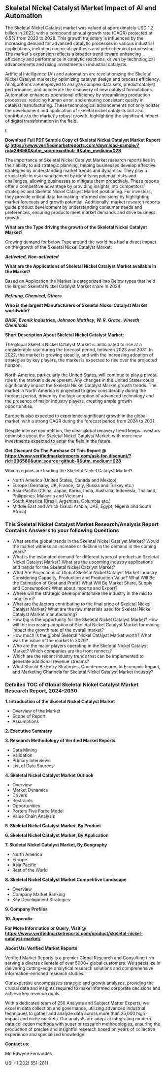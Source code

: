<h2>Skeletal Nickel Catalyst Market Impact of AI and Automation</h2><p>The Skeletal Nickel Catalyst market was valued at approximately USD 1.2 billion in 2022, with a compound annual growth rate (CAGR) projected at 6.5% from 2023 to 2028. This growth trajectory is influenced by the increasing demand for advanced catalytic processes in various industrial applications, including chemical synthesis and petrochemical processing. The market's expansion reflects a broader trend toward enhancing efficiency and performance in catalytic reactions, driven by technological advancements and rising investments in industrial catalysts.</p><p>Artificial Intelligence (AI) and automation are revolutionizing the Skeletal Nickel Catalyst market by optimizing catalyst design and process efficiency. AI algorithms are employed to analyze complex data sets, predict catalyst performance, and accelerate the discovery of new catalyst formulations. Automation enhances operational efficiency by streamlining production processes, reducing human error, and ensuring consistent quality in catalyst manufacturing. These technological advancements not only bolster the development and application of skeletal nickel catalysts but also contribute to the market's robust growth, highlighting the significant impact of digital transformation in the field.</p>t</p><p id="" class=""><strong>Download Full PDF Sample Copy of Skeletal Nickel Catalyst Market Report @ <a href="https://www.verifiedmarketreports.com/download-sample/?rid=296580&utm_source=github-R&utm_medium=028" target="_blank">https://www.verifiedmarketreports.com/download-sample/?rid=296580&utm_source=github-R&utm_medium=028</a></strong></p><p>The importance of&nbsp;Skeletal Nickel Catalyst Market research reports lies in their ability to aid strategic planning, helping businesses develop effective strategies by understanding market trends and dynamics. They play a crucial role in risk management by identifying potential risks and challenges, allowing businesses to mitigate them proactively. These reports offer a competitive advantage by providing insights into competitors' strategies and Skeletal Nickel Catalyst Market positioning. For investors, they provide critical data for making informed decisions by highlighting market forecasts and growth potential. Additionally, market research reports guide product development by understanding consumer needs and preferences, ensuring products meet market demands and drive business growth.</p><p><strong>What are the&nbsp;Type driving the growth of the Skeletal Nickel Catalyst Market?</strong></p><p id="" class="">Growing demand for below Type around the world has had a direct impact on the growth of the Skeletal Nickel Catalyst Market:</p><em><strong>Activated, Non-activated</strong></em></p><strong>What are the&nbsp;Applications&nbsp;of Skeletal Nickel Catalyst Market available in the Market?</strong></p><p id="" class="">Based on Application the Market is categorized into Below types that held the largest Skeletal Nickel Catalyst Market share In 2024.</p><em><strong>Refining, Chemical, Others</strong></em></p><strong>Who is the largest Manufacturers of Skeletal Nickel Catalyst Market worldwide?</strong></p><p><em><strong>BASF, Evonik Industries, Johnson Matthey, W. R. Grace, Vineeth Chemicals</strong></em></p><p id="" class=""><strong>Short Description About Skeletal Nickel Catalyst Market:</strong></p><p>The global Skeletal Nickel Catalyst Market is anticipated to rise at a considerable rate during the forecast period, between 2023 and 2031. In 2022, the market is growing steadily, and with the increasing adoption of strategies by key players, the market is expected to rise over the projected horizon.</p><p>North America, particularly the United States, will continue to play a pivotal role in the market's development. Any changes in the United States could significantly impact the Skeletal Nickel Catalyst Market growth trends. The market in North America is projected to grow considerably during the forecast period, driven by the high adoption of advanced technology and the presence of major industry players, creating ample growth opportunities.</p><p>Europe is also expected to experience significant growth in the global market, with a strong CAGR during the forecast period from 2024 to 2031.</p><p>Despite intense competition, the clear global recovery trend keeps investors optimistic about the Skeletal Nickel Catalyst Market, with more new investments expected to enter the field in the future.</p><p id="" class=""><strong>Get Discount On The Purchase Of This Report @ <a href="https://www.verifiedmarketreports.com/ask-for-discount/?rid=296580&utm_source=github-R&utm_medium=028" target="_blank">https://www.verifiedmarketreports.com/ask-for-discount/?rid=296580&utm_source=github-R&utm_medium=028</a></strong></p>Which regions are leading the Skeletal Nickel Catalyst Market?</p><ul><li>North America (United States, Canada and Mexico)</li><li>Europe (Germany, UK, France, Italy, Russia and Turkey etc.)</li><li>Asia-Pacific (China, Japan, Korea, India, Australia, Indonesia, Thailand, Philippines, Malaysia and Vietnam)</li><li>South America (Brazil, Argentina, Columbia etc.)</li><li>Middle East and Africa (Saudi Arabia, UAE, Egypt, Nigeria and South Africa)</li></ul><h3 id="" class="">This Skeletal Nickel Catalyst Market Research/Analysis Report Contains Answers to your following Questions</h3><ul><li>What are the global trends in the Skeletal Nickel Catalyst Market? Would the market witness an increase or decline in the demand in the coming years?</li><li>What is the estimated demand for different types of products in Skeletal Nickel Catalyst Market? What are the upcoming industry applications and trends for the Skeletal Nickel Catalyst Market?</li><li>What Are Projections of Global Skeletal Nickel Catalyst Market Industry Considering Capacity, Production and Production Value? What Will Be the Estimation of Cost and Profit? What Will Be Market Share, Supply and Consumption? What about imports and Export?</li><li>Where will the strategic developments take the industry in the mid to long-term?</li><li>What are the factors contributing to the final price of Skeletal Nickel Catalyst Market? What are the raw materials used for Skeletal Nickel Catalyst Market manufacturing?</li><li>How big is the opportunity for the Skeletal Nickel Catalyst Market? How will the increasing adoption of Skeletal Nickel Catalyst Market for mining impact the growth rate of the overall market?</li><li>How much is the global Skeletal Nickel Catalyst Market worth? What was the value of the market In 2020?</li><li>Who are the major players operating in the Skeletal Nickel Catalyst Market? Which companies are the front runners?</li><li>Which are the recent industry trends that can be implemented to generate additional revenue streams?</li><li>What Should Be Entry Strategies, Countermeasures to Economic Impact, and Marketing Channels for Skeletal Nickel Catalyst Market Industry?</li></ul><h3 id="" class="">Detailed TOC of Global Skeletal Nickel Catalyst Market Research Report, 2024-2030</h3><p id="" class=""><strong>1. Introduction of the Skeletal Nickel Catalyst Market</strong></p><ul><li>Overview of the Market</li><li>Scope of Report</li><li>Assumptions</li></ul><p id="" class=""><strong>2. Executive Summary</strong></p><p id="" class=""><strong>3. Research Methodology of Verified Market Reports</strong></p><ul><li>Data Mining</li><li>Validation</li><li>Primary Interviews</li><li>List of Data Sources</li></ul><p id="" class=""><strong>4. Skeletal Nickel Catalyst Market Outlook</strong></p><ul><li>Overview</li><li>Market Dynamics</li><li>Drivers</li><li>Restraints</li><li>Opportunities</li><li>Porters Five Force Model</li><li>Value Chain Analysis</li></ul><p id="" class=""><strong>5. Skeletal Nickel Catalyst Market, By Product</strong></p><p id="" class=""><strong>6. Skeletal Nickel Catalyst Market, By Application</strong></p><p id="" class=""><strong>7. Skeletal Nickel Catalyst Market, By Geography</strong></p><ul><li>North America</li><li>Europe</li><li>Asia Pacific</li><li>Rest of the World</li></ul><p id="" class=""><strong>8. Skeletal Nickel Catalyst Market Competitive Landscape</strong></p><ul><li>Overview</li><li>Company Market Ranking</li><li>Key Development Strategies</li></ul><p id="" class=""><strong>9. Company Profiles</strong></p><p id="" class=""><strong>10. Appendix</strong></p><p id="" class=""><strong>For More Information or Query, Visit @ <a href="https://www.verifiedmarketreports.com/product/skeletal-nickel-catalyst-market/" target="_blank">https://www.verifiedmarketreports.com/product/skeletal-nickel-catalyst-market/</a></strong></p><p id="" class=""><strong>About Us: Verified Market Reports</strong></p><p id="" class="">Verified Market Reports is a premier Global Research and Consulting firm serving a diverse clientele of over 5000+ global customers. We specialize in delivering cutting-edge analytical research solutions and comprehensive information-enriched research studies.</p><p id="" class="">Our expertise encompasses strategic and growth analyses, providing the crucial data and insights required to make informed corporate decisions and achieve key revenue goals.</p><p id="" class="">With a dedicated team of 250 Analysts and Subject Matter Experts, we excel in data collection and governance, utilizing advanced industrial techniques to gather and analyze data across more than 25,000 high-impact and niche markets. Our analysts are adept at integrating modern data collection methods with superior research methodologies, ensuring the production of precise and insightful research based on years of collective experience and specialized knowledge.</p><p id="" class=""><strong>Contact us:</strong></p><p id="" class="">Mr. Edwyne Fernandes</p><p id="" class="">US: +1(302) 551-2611</p>